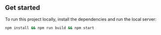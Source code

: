 ## Get started

To run this project locally, install the dependencies and run the local server:

```sh
npm install && npm run build && npm start
```
